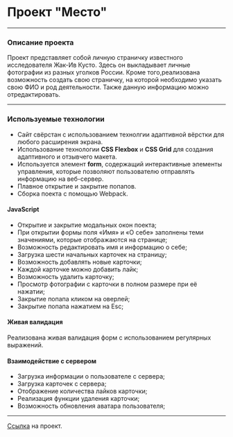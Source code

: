# Проект "Место"
----
### Описание проекта

Проект представляет собой личную страничку известного исследователя Жак-Ив Кусто. Здесь он выкладывает личные фотографии из разных уголков России. Кроме того,реализована возможность создать свою страничку, на которой необходимо указать свою ФИО и род деятельности. Также данную информацию можно отредактировать.

----
### Используемые технологии
- Сайт свёрстан с использованием технолгии адаптивной вёрстки для любого расширения экрана.
- Использование технологии **CSS Flexbox** и **CSS Grid** для создания адаптивного и отзывчего макета.
- Используется элемент **form**, содержащий интерактивные элементы управления, которые позволяют пользователю отправлять информацию на веб-сервер.
- Плавное открытие и закрытие попапов.
- Сборка поекта с помощью Webpack.
#### JavaScript
- Открытие и закрытие модальных окон поекта;
- При открытии формы поля «Имя» и «О себе» заполнены теми значениями, которые отображаются на странице;
- Возможность редактировать имя и информацию о себе;
- Загрузка шести начальных карточек на страницу;
- Возможность добавлять новые карточки;
- Каждой карточке можно добавить лайк;
- Возможность удалить карточку;
- Просмотр фотографии с карточки в полном размере при её нажатии;
- Закрытие попапа кликом на оверлей;
- Закрытие попапа нажатием на Esc;
#### Живая валидация
Реализована живая валидация форм с использованием регулярных выражений.
#### Взаимодействие с сервером
- Загрузка информации о пользователе с сервера;
- Загрузка карточек с сервера;
- Отображение количества лайков карточки;
- Реализация функции удаления карточки;
- Возможность обновления аватара пользователя;


---
[Ссылка](https://vikysiama.github.io/mesto-project/) на проект.
